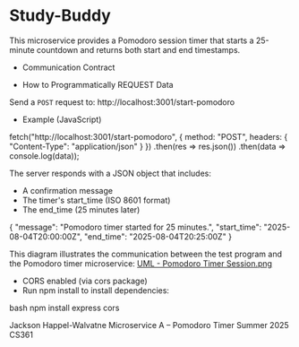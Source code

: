 # Study-Buddy

This microservice provides a Pomodoro session timer that starts a 25-minute countdown and returns both start and end timestamps.

- Communication Contract

- How to Programmatically REQUEST Data

Send a `POST` request to: http://localhost:3001/start-pomodoro


- Example (JavaScript)

fetch("http://localhost:3001/start-pomodoro", {
  method: "POST",
  headers: {
    "Content-Type": "application/json"
  }
})
  .then(res => res.json())
  .then(data => console.log(data));

The server responds with a JSON object that includes:
- A confirmation message
- The timer's start_time (ISO 8601 format)
- The end_time (25 minutes later)

{
  "message": "Pomodoro timer started for 25 minutes.",
  "start_time": "2025-08-04T20:00:00Z",
  "end_time": "2025-08-04T20:25:00Z"
}

This diagram illustrates the communication between the test program and the Pomodoro timer microservice:
[UML - Pomodoro Timer Session.png
](https://github.com/UzziJakUzzi/Study-Buddy/blob/9d6cf9fc252111a86905103ff5d38931e7bd2bce/UML%20-%20Pomodoro%20Timer%20Session.png)

- CORS enabled (via cors package)
- Run npm install to install dependencies:

bash
npm install express cors


Jackson Happel-Walvatne
Microservice A – Pomodoro Timer
Summer 2025 CS361




